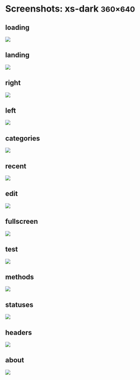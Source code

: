 # Screenshots: xs-dark <small>360&times;640</small>

## loading

[![](./images/dark_xs_01_loading.png)](./images/dark_xs_01_loading.png)

## landing

[![](./images/dark_xs_02_landing.png)](./images/dark_xs_02_landing.png)

## right

[![](./images/dark_xs_03_right.png)](./images/dark_xs_03_right.png)

## left

[![](./images/dark_xs_04_left.png)](./images/dark_xs_04_left.png)

## categories

[![](./images/dark_xs_05_categories.png)](./images/dark_xs_05_categories.png)

## recent

[![](./images/dark_xs_06_recent.png)](./images/dark_xs_06_recent.png)

## edit

[![](./images/dark_xs_07_edit.png)](./images/dark_xs_07_edit.png)

## fullscreen

[![](./images/dark_xs_08_fullscreen.png)](./images/dark_xs_08_fullscreen.png)

## test

[![](./images/dark_xs_09_test.png)](./images/dark_xs_09_test.png)

## methods

[![](./images/dark_xs_10_methods.png)](./images/dark_xs_10_methods.png)

## statuses

[![](./images/dark_xs_11_statuses.png)](./images/dark_xs_11_statuses.png)

## headers

[![](./images/dark_xs_12_headers.png)](./images/dark_xs_12_headers.png)

## about

[![](./images/dark_xs_13_about.png)](./images/dark_xs_13_about.png)

